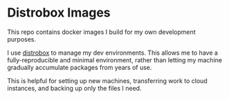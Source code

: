 # Distrobox Images

This repo contains docker images I build for my own development purposes.

I use [distrobox](https://github.com/89luca89/distrobox) to manage my dev environments.
This allows me to have a fully-reproducible and minimal environment, rather than letting
my machine gradually accumulate packages from years of use.

This is helpful for setting up new machines, transferring work to cloud instances, and
backing up only the files I need.
